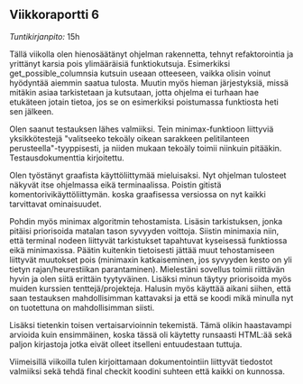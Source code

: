## Viikkoraportti 6

*Tuntikirjanpito:* 15h

Tällä viikolla olen hienosäätänyt ohjelman rakennetta, tehnyt refaktorointia ja yrittänyt karsia pois ylimääräisiä funktiokutsuja. Esimerkiksi get_possible_columnsia kutsuin useaan otteeseen, vaikka olisin voinut hyödyntää aiemmin saatua tulosta. Muutin myös hieman järjestyksiä, missä mitäkin asiaa tarkistetaan ja kutsutaan, jotta ohjelma ei turhaan hae etukäteen jotain tietoa, jos se on esimerkiksi poistumassa funktiosta heti sen jälkeen. 

Olen saanut testauksen lähes valmiiksi. Tein minimax-funktioon liittyviä yksikkötestejä "valitseeko tekoäly oikean sarakkeen pelitilanteen perusteella"-tyyppisesti, ja niiden mukaan tekoäly toimii niinkuin pitääkin. Testausdokumenttia kirjoitettu.

Olen työstänyt graafista käyttöliittymää mieluisaksi. Nyt ohjelman tulosteet näkyvät itse ohjelmassa eikä terminaalissa. Poistin gitistä komentorivikäyttöliittymän. koska graafisessa versiossa on nyt kaikki tarvittavat ominaisuudet. 

Pohdin myös minimax algoritmin tehostamista. Lisäsin tarkistuksen, jonka pitäisi priorisoida matalan tason syvyyden voittoja. Siistin minimaxia niin, että terminal nodeen liittyvät tarkistukset tapahtuvat kyseisessä funktiossa eikä minimaxissa. 
Päätin kuitenkin tietoisesti jättää muut tehostamiseen liittyvät muutokset pois (minimaxin katkaiseminen, jos syvyyden kesto on yli tietyn rajan/heurestiikan parantaminen). Mielestäni sovellus toimii riittävän hyvin ja olen siitä erittäin tyytyväinen. Lisäksi minun täytyy priorisoida myös muiden kurssien tenttejä/projekteja. Halusin myös käyttää aikani siihen, että saan testauksen mahdollisimman kattavaksi ja että se koodi mikä minulla nyt on tuotettuna on mahdollisimman siisti.

Lisäksi tietenkin toisen vertaisarvioinnin tekemistä. Tämä olikin haastavampi arvioida kuin ensimmäinen, koska tässä oli käytetty runsaasti HTML:ää sekä paljon kirjastoja jotka eivät olleet itselleni entuudestaan tuttuja. 

Viimeisillä viikoilla tulen kirjoittamaan dokumentointiin liittyvät tiedostot valmiiksi sekä tehdä final checkit koodini suhteen että kaikki on kunnossa. 